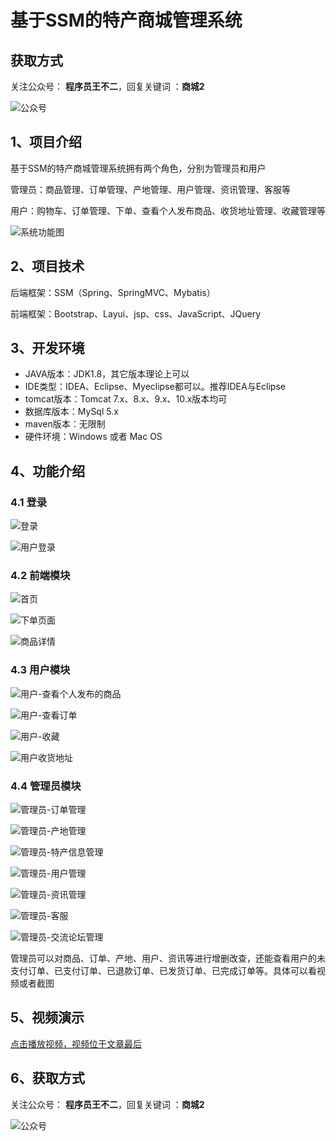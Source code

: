 # 基于SSM的特产商城管理系统

## 获取方式

关注公众号： **程序员王不二**，回复关键词  ：**商城2**

![公众号](https://project-images-1256969109.cos.ap-chongqing.myqcloud.com/Typora-Images/202205281253739.png)

## 1、项目介绍

基于SSM的特产商城管理系统拥有两个角色，分别为管理员和用户

管理员：商品管理、订单管理、产地管理、用户管理、资讯管理、客服等

用户：购物车、订单管理、下单、查看个人发布商品、收货地址管理、收藏管理等

![系统功能图](https://project-images-1256969109.cos.ap-chongqing.myqcloud.com/Typora-Images/202206152101178.jpg)


## 2、项目技术

后端框架：SSM（Spring、SpringMVC、Mybatis）

前端框架：Bootstrap、Layui、jsp、css、JavaScript、JQuery

## 3、开发环境

- JAVA版本：JDK1.8，其它版本理论上可以
- IDE类型：IDEA、Eclipse、Myeclipse都可以。推荐IDEA与Eclipse
- tomcat版本：Tomcat 7.x、8.x、9.x、10.x版本均可
- 数据库版本：MySql 5.x
- maven版本：无限制
- 硬件环境：Windows 或者 Mac OS


## 4、功能介绍

### 4.1 登录

![登录](https://project-images-1256969109.cos.ap-chongqing.myqcloud.com/Typora-Images/202206152101415.jpg)

![用户登录](https://project-images-1256969109.cos.ap-chongqing.myqcloud.com/Typora-Images/202206152101220.png)

### 4.2 前端模块

![首页](https://project-images-1256969109.cos.ap-chongqing.myqcloud.com/Typora-Images/202206152106672.jpg)

![下单页面](https://project-images-1256969109.cos.ap-chongqing.myqcloud.com/Typora-Images/202206152107147.jpg)

![商品详情](https://project-images-1256969109.cos.ap-chongqing.myqcloud.com/Typora-Images/202206152107527.jpg)

### 4.3 用户模块

![用户-查看个人发布的商品](https://project-images-1256969109.cos.ap-chongqing.myqcloud.com/Typora-Images/202206152107929.jpg)

![用户-查看订单](https://project-images-1256969109.cos.ap-chongqing.myqcloud.com/Typora-Images/202206152107285.jpg)

![用户-收藏](https://project-images-1256969109.cos.ap-chongqing.myqcloud.com/Typora-Images/202206152107861.jpg)

![用户收货地址](https://project-images-1256969109.cos.ap-chongqing.myqcloud.com/Typora-Images/202206152107382.jpg)

### 4.4 管理员模块

![管理员-订单管理](https://project-images-1256969109.cos.ap-chongqing.myqcloud.com/Typora-Images/202206152108608.jpg)

![管理员-产地管理](https://project-images-1256969109.cos.ap-chongqing.myqcloud.com/Typora-Images/202206152108465.jpg)

![管理员-特产信息管理](https://project-images-1256969109.cos.ap-chongqing.myqcloud.com/Typora-Images/202206152108729.jpg)

![管理员-用户管理](https://project-images-1256969109.cos.ap-chongqing.myqcloud.com/Typora-Images/202206152108149.jpg)

![管理员-资讯管理](https://project-images-1256969109.cos.ap-chongqing.myqcloud.com/Typora-Images/202206152108433.jpg)

![管理员-客服](https://project-images-1256969109.cos.ap-chongqing.myqcloud.com/Typora-Images/202206152108817.jpg)

![管理员-交流论坛管理](https://project-images-1256969109.cos.ap-chongqing.myqcloud.com/Typora-Images/202206152108179.jpg)

管理员可以对商品、订单、产地、用户、资讯等进行增删改查，还能查看用户的未支付订单、已支付订单、已退款订单、已发货订单、已完成订单等。具体可以看视频或者截图

## 5、视频演示

[点击播放视频，视频位于文章最后](输入链接)

## 6、获取方式

关注公众号： **程序员王不二**，回复关键词  ：**商城2**



![公众号](https://project-images-1256969109.cos.ap-chongqing.myqcloud.com/Typora-Images/202205281253739.png)

